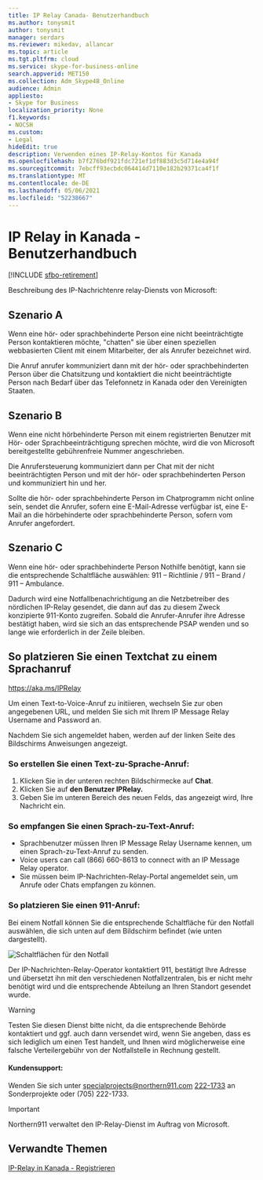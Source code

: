 ```yaml
---
title: IP Relay Canada- Benutzerhandbuch
ms.author: tonysmit
author: tonysmit
manager: serdars
ms.reviewer: mikedav, allancar
ms.topic: article
ms.tgt.pltfrm: cloud
ms.service: skype-for-business-online
search.appverid: MET150
ms.collection: Adm_Skype4B_Online
audience: Admin
appliesto:
- Skype for Business
localization_priority: None
f1.keywords:
- NOCSH
ms.custom:
- Legal
hideEdit: true
description: Verwenden eines IP-Relay-Kontos für Kanada
ms.openlocfilehash: b7f276bdf921fdc721ef1df883d3c5d714e4a94f
ms.sourcegitcommit: 7ebcff93ecbdc064414d7110e182b29371ca4f1f
ms.translationtype: MT
ms.contentlocale: de-DE
ms.lasthandoff: 05/06/2021
ms.locfileid: "52238667"
---
```

# <a name="ip-relay-in-canada---user-guide"></a>IP Relay in Kanada - Benutzerhandbuch

[!INCLUDE [sfbo-retirement](../../Hub/includes/sfbo-retirement.md)]

Beschreibung des IP-Nachrichtenre relay-Diensts von Microsoft:

## <a name="scenario-a"></a>Szenario A
Wenn eine hör- oder sprachbehinderte Person eine nicht beeinträchtigte Person kontaktieren möchte, "chatten" sie über einen speziellen webbasierten Client mit einem Mitarbeiter, der als Anrufer bezeichnet wird.

Die Anruf anrufer kommuniziert dann mit der hör- oder sprachbehinderten Person über die Chatsitzung und kontaktiert die nicht beeinträchtigte Person nach Bedarf über das Telefonnetz in Kanada oder den Vereinigten Staaten.

## <a name="scenario-b"></a>Szenario B
Wenn eine nicht hörbehinderte Person mit einem registrierten Benutzer mit Hör- oder Sprachbeeinträchtigung sprechen möchte, wird die von Microsoft bereitgestellte gebührenfreie Nummer angeschrieben.

Die Anrufersteuerung kommuniziert dann per Chat mit der nicht beeinträchtigten Person und mit der hör- oder sprachbehinderten Person und kommuniziert hin und her.

Sollte die hör- oder sprachbehinderte Person im Chatprogramm nicht online sein, sendet die Anrufer, sofern eine E-Mail-Adresse verfügbar ist, eine E-Mail an die hörbehinderte oder sprachbehinderte Person, sofern vom Anrufer angefordert.

## <a name="scenario-c"></a>Szenario C
Wenn eine hör- oder sprachbehinderte Person Nothilfe benötigt, kann sie die entsprechende Schaltfläche auswählen: 911 – Richtlinie / 911 – Brand / 911 – Ambulance.

Dadurch wird eine Notfallbenachrichtigung an die Netzbetreiber des nördlichen IP-Relay gesendet, die dann auf das zu diesem Zweck konzipierte 911-Konto zugreifen. Sobald die Anrufer-Anrufer ihre Adresse bestätigt haben, wird sie sich an das entsprechende PSAP wenden und so lange wie erforderlich in der Zeile bleiben.

## <a name="how-to-place-a-text-chat-to-voice-call"></a>So platzieren Sie einen Textchat zu einem Sprachanruf

https://aka.ms/IPRelay

Um einen Text-to-Voice-Anruf zu initiieren, wechseln Sie zur oben angegebenen URL, und melden Sie sich mit Ihrem IP Message Relay Username and Password an.

Nachdem Sie sich angemeldet haben, werden auf der linken Seite des Bildschirms Anweisungen angezeigt.

### <a name="how-to-make-a-text-to-voice-call"></a>So erstellen Sie einen Text-zu-Sprache-Anruf:
1. Klicken Sie in der unteren rechten Bildschirmecke auf **Chat**.
2. Klicken Sie auf **den Benutzer IPRelay.**
3. Geben Sie im unteren Bereich des neuen Felds, das angezeigt wird, Ihre Nachricht ein.

### <a name="how-to-receive-a-voice-to-text-call"></a>So empfangen Sie einen Sprach-zu-Text-Anruf:
- Sprachbenutzer müssen Ihren IP Message Relay Username kennen, um einen Sprach-zu-Text-Anruf zu senden.
- Voice users can call (866) 660-8613 to connect with an IP Message Relay operator.
- Sie müssen beim IP-Nachrichten-Relay-Portal angemeldet sein, um Anrufe oder Chats empfangen zu können.

### <a name="how-to-place-a-911-call"></a>So platzieren Sie einen 911-Anruf:
Bei einem Notfall können Sie die entsprechende Schaltfläche für den Notfall auswählen, die sich unten auf dem Bildschirm befindet (wie unten dargestellt).

![Schaltflächen für den Notfall](../images/ip-relay-emergency-buttons.png)

Der IP-Nachrichten-Relay-Operator kontaktiert 911, bestätigt Ihre Adresse und übersetzt ihn mit den verschiedenen Notfallzentralen, bis er nicht mehr benötigt wird und die entsprechende Abteilung an Ihren Standort gesendet wurde.

> [!WARNING]
> Testen Sie diesen Dienst bitte nicht, da die entsprechende Behörde kontaktiert und ggf. auch dann versendet wird, wenn Sie angeben, dass es sich lediglich um einen Test handelt, und Ihnen wird möglicherweise eine falsche Verteilergebühr von der Notfallstelle in Rechnung gestellt.

#### <a name="customer-support"></a>Kundensupport:
Wenden Sie sich unter specialprojects@northern911.com [222-1733](mailto:specialprojects@northern911.com) an Sonderprojekte oder (705) 222-1733.

> [!IMPORTANT]
> Northern911 verwaltet den IP-Relay-Dienst im Auftrag von Microsoft.

## <a name="related-topics"></a>Verwandte Themen

[IP-Relay in Kanada - Registrieren](ip-relay-canada-email-signup.md)






